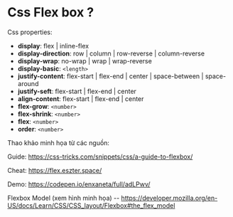 # Css Flex box ?


Css properties:

- **display**: flex | inline-flex
- **display-direction**: row | column | row-reverse | column-reverse
- **display-wrap**: no-wrap | wrap | wrap-reverse
- **display-basic**: `<length>`
- **justify-content**: flex-start | flex-end | center | space-between | space-around
- **justify-seft**: flex-start | flex-end | center
- **align-content**: flex-start | flex-end | center
- **flex-grow**: `<number>`
- **flex-shrink**: `<number>`
- **flex**: `<number>`
- **order**: `<number>`

Thao khảo minh họa từ các nguồn: 

Guide: <https://css-tricks.com/snippets/css/a-guide-to-flexbox/>

Cheat: <https://flex.eszter.space/>

Demo: <https://codepen.io/enxaneta/full/adLPwv/>

Flexbox Model (xem hình minh họa) -- <https://developer.mozilla.org/en-US/docs/Learn/CSS/CSS_layout/Flexbox#the_flex_model>
